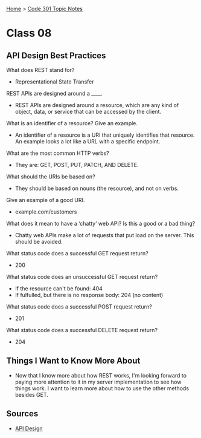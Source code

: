 [Home](README.md) > [Code 301 Topic Notes](301topicNotes.md)

# Class 08

## API Design Best Practices

What does REST stand for?

- Representational State Transfer

REST APIs are designed around a ____.

- REST APIs are designed around a resource, which are any kind of object, data, or service that can be accessed by the client.

What is an identifier of a resource? Give an example.

- An identifier of a resource is a URI that uniquely identifies that resource. An example looks a lot like a URL with a specific endpoint.

What are the most common HTTP verbs?

- They are: GET, POST, PUT, PATCH, AND DELETE.

What should the URIs be based on?

- They should be based on nouns (the resource), and not on verbs.

Give an example of a good URI.

- example.com/customers

What does it mean to have a ‘chatty’ web API? Is this a good or a bad thing?
- Chatty web APIs make a lot of requests that put load on the server. This should be avoided.

What status code does a successful GET request return?

- 200

What status code does an unsuccessful GET request return?

- If the resource can't be found: 404
- If fulfulled, but there is no response body: 204 (no content)

What status code does a successful POST request return?

- 201

What status code does a successful DELETE request return?

- 204

## Things I Want to Know More About

- Now that I know more about how REST works, I'm looking forward to paying more attention to it in my server implementation to see how things work. I want to learn more about how to use the other methods besides GET.

## Sources

- [API Design](https://docs.microsoft.com/en-us/azure/architecture/best-practices/api-design)
